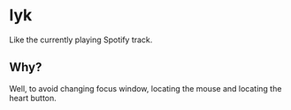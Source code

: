 # lyk

Like the currently playing Spotify track.

## Why?

Well, to avoid changing focus window, locating the mouse and locating the heart button.
